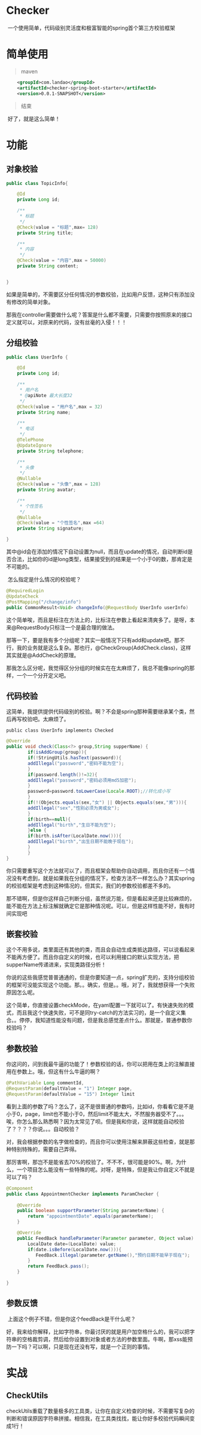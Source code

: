 # Checker

​	一个使用简单，代码级别灵活度和极富智能的spring首个第三方校验框架

# 简单使用

> maven

```xml
    <groupId>com.landao</groupId>
    <artifactId>checker-spring-boot-starter</artifactId>
    <version>0.0.1-SNAPSHOT</version>
```

> 结束

​	好了，就是这么简单！

# 功能

## 对象校验

```java
public class TopicInfo{

    @Id
    private Long id;

    /**
     * 标题
     */
    @Check(value = "标题",max= 128)
    private String title;

    /**
     * 内容
     */
    @Check(value = "内容",max = 50000)
    private String content;


}
```

​	如果是简单的，不需要区分任何情况的参数校验，比如用户反馈，这种只有添加没有修改的简单对象。

​	那我在controller需要做什么呢？答案是什么都不需要，只需要你按照原来的接口定义就可以，对原来的代码，没有丝毫的入侵！！！

## 分组校验

```java
public class UserInfo {

    @Id
    private Long id;

    /**
     * 用户名
     * @apiNote 最大长度32
     */
    @Check(value = "用户名",max = 32)
    private String name;

    /**
     * 电话
     */
    @TelePhone
    @UpdateIgnore
    private String telephone;

    /**
     * 头像
     */
    @Nullable
    @Check(value = "头像",max = 128)
    private String avatar;

    /**
     * 个性签名
     */
    @Nullable
    @Check(value = "个性签名",max =64)
    private String signature;

}
```

​	其中@id会在添加的情况下自动设置为null，而且在update的情况，自动判断id是否合法，比如你的id是long类型，结果接受到的结果是一个小于0的数，那肯定是不可能的。

​	怎么指定是什么情况的校验呢？

```java
@RequiredLogin
@UpdateCheck
@PostMapping("/change/info")
public CommonResult<Void> changeInfo(@RequestBody UserInfo userInfo)
```

​	这个简单唉，而且是标注在方法上的，比标注在参数上看起来清爽多了。是呀，本来@RequestBody只标注一个是最合理的做法。

​	那等一下，要是我有多个分组呢？其实一般情况下只有add和update吧。那不行，我的业务就是这么复杂。那也行，@CheckGroup(AddCheck.class)，这样其实就是@AddCheck的原理。

​	那我怎么区分呢，我觉得区分分组的时候实在在太麻烦了，我总不能像spring的那样，一个一个分开定义吧。

## 代码校验

​	这简单，我提供提供代码级别的校验。啊？不会是spring那种需要继承某个类，然后再写校验吧。太麻烦了。

`public class UserInfo implements Checked`

```java
@Override
public void check(Class<?> group,String supperName) {
        if(isAddGroup(group)){
        if(!StringUtils.hasText(password)){
        addIllegal("password","密码不能为空");
        }
        if(password.length()!=32){
        addIllegal("password","密码必须用md5加密");
        }
        password=password.toLowerCase(Locale.ROOT);//转化成小写
        }
        if(!(Objects.equals(sex,"女") || Objects.equals(sex,"男"))){
        addIllegal("sex","性别必须为男或女");
        }
        if(birth==null){
        addIllegal("birth","生日不能为空");
        }else {
        if(birth.isAfter(LocalDate.now())){
        addIllegal("birth","出生日期不能晚于现在");
        }
        }
}

```

​	你只需要重写这个方法就可以了，而且框架会帮助你自动调用，而且你还有一个情况没有考虑到，就是如果我在分组的情况下，检查方法不一样怎么办？其实spring的校验框架是考虑到这种情况的，但其实，我们的参数校验都差不多的。

​	那不错啊，但是你这样自己判断分组，虽然说万能，但是看起来还是比较麻烦的，能不能在方法上标注解就确定它是那种情况呢。可以，但是这样性能不好，我有时间实现吧

## 嵌套校验

​	这个不用多说，类里面还有其他的类，而且会自动生成类抵达路径，可以说看起来不能再方便了。而且你自定义的时候，也可以利用接口的默认实现方法，把supperName传递进来，实现类路径分析！

​	你说的这些我感觉普普通通的，但是你要知道一点，spring扩充的，支持分组校验的框架可没能实现这个功能。那。。确实，但是。。哦，对了，我就想获得一个失败原因怎么呢。

​	这个简单，你直接设置checkMode，在yaml配置一下就可以了。有快速失败的模式，而且我这个快速失败，可不是同try-catch的方法实习的，是一个自定义集合。。停停，我知道性能没有问题，但是我总感觉差点什么。那就是，普通参数你校验吗？

## 参数校验

​	你这问的，问到我最牛逼的功能了！参数校验的话，你可以把用在类上的注解直接用在参数上。哦，但这有什么牛逼的啊？

```java
@PathVariable Long commentId,
@RequestParam(defaultValue = "1") Integer page,
@RequestParam(defaultValue = "15") Integer limit
```

​	看到上面的参数了吗？怎么了，这不是很普通的参数吗，比如id，你看看它是不是小于0，page，limit也不能小于0，然后limit不能太大，不然服务器受不了。。。唉，你怎么那么熟悉啊？因为太常见了呗。但是我和你说，这样就能自动校验了？？？？你说。。。自动校验？

​	对，我会根据参数的名字做检查的，而且你可以使用注解来屏蔽这些检查，就是那种特别特殊的，需要自己弄得。

​	那厉害啊，那岂不是能省去70%的校验了。不不不，很可能是90%。啊，为什么，一个项目怎么能没有一些特殊的呢。对呀，是特殊，但是我让你自定义不就是可以了吗？

```java
@Component
public class AppointmentChecker implements ParamChecker {
    
    @Override
    public boolean supportParameter(String parameterName) {
        return "appointmentDate".equals(parameterName);
    }

    @Override
    public FeedBack handleParameter(Parameter parameter, Object value) {
        LocalDate date=(LocalDate) value;
        if(date.isBefore(LocalDate.now())){
           FeedBack.illegal(parameter.getName(),"预约日期不能早于现在"); 
        }
        return FeedBack.pass();
    }
    
}
```

## 参数反馈

​	上面这个例子不错，但是你这个feedBack是干什么呢？

​	好，我来给你解释，比如字符串，你最讨厌的就是用户加空格什么的，我可以把字符串的空格裁剪调，然后给你设置到对象或者方法的参数里面。牛啊，那xss能预防一下吗？可以啊，只是现在还没有写，就是一个正则的事情。

# 实战

## CheckUtils

​	checkUtils重载了数量极多的工具类，让你在自定义检查的时候，不需要写复杂的判断和错误原因字符串拼接。相信我，在工具类找找，能让你好多校验代码瞬间变成1行！